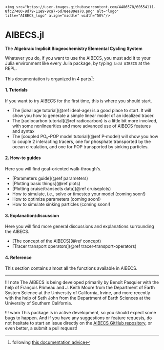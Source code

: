 ```@raw html
<img src="https://user-images.githubusercontent.com/4486578/60554111-8fc27400-9d79-11e9-9ca7-6d78ee89ea70.png" alt="logo" title="AIBECS_logo" align="middle" width="50%"/>
```

# AIBECS.jl

The **Algebraic Implicit Biogeochemistry Elemental Cycling System**

Whatever you do, if you want to use the AIBECS, you must add it to your Julia environment like every Julia package, by typing `]add AIBECS` at the REPL.

This documentation is organized in 4 parts[^1]:

[^1]: following [this documentation advice](https://www.divio.com/blog/documentation/)

#### 1. Tutorials

If you want to try AIBECS for the first time, this is where you should start.

- The [ideal age tutorial](@ref ideal-age) is a good place to start.
    It will show you how to generate a simple linear model of an idealized tracer.
- The [radiocarbon tutorial](@ref radiocarbon) is a little bit more involved,
    with some nonlinearities and more advanced use of AIBECS features and syntax
- The [coupled PO₄–POP model tutorial](@ref P-model) will show you
    how to couple 2 interacting tracers,
    one for phosphate transported by the ocean circulation,
    and one for POP transported by sinking particles.

#### 2. How-to guides

Here you will find goal-oriented walk-through's.

- [Parameters guide](@ref parameters)
- [Plotting basic things](@ref plots)
- [Plotting cruise/transects data](@ref cruiseplots)
- How to simulate, i.e., solve or timestep your model (coming soon!)
- How to optimize parameters (coming soon!)
- How to simulate sinking particles (coming soon!)

#### 3. Explanation/discussion

Here you will find more general discussions and explanations surrounding the AIBECS.

- [The concept of the AIBECS](@ref concept)
- [Tracer transport operators](@ref tracer-transport-operators)

#### 4. Reference

This section contains almost all the functions available in AIBECS.


----



!!! note
    The AIBECS is being developed primarily by Benoît Pasquier with the help of François Primeau and J. Keith Moore from the Department of Earth System Science at the University of California, Irvine, and more recently with the help of Seth John from the Department of Earth Sciences at the University of Southern California.

!!! warn
    This package is in active development, so you should expect some bugs to happen. 
    And if you have any suggestions or feature requests, do not hesitate to start an issue directly on the [AIBECS GitHub repository](https://github.com/briochemc/AIBECS.jl), or even better, a submit a pull request!
